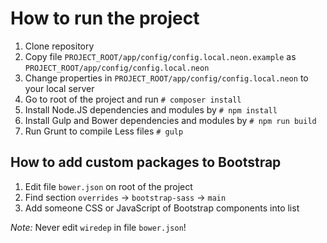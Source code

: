 # How to run the project

1. Clone repository
2. Copy file `PROJECT_ROOT/app/config/config.local.neon.example` as `PROJECT_ROOT/app/config/config.local.neon`
3. Change properties in `PROJECT_ROOT/app/config/config.local.neon` to your local server
4. Go to root of the project and run `# composer install`
5. Install Node.JS dependencies and modules by `# npm install`
6. Install Gulp and Bower dependencies and modules by `# npm run build`
7. Run Grunt to compile Less files `# gulp`

## How to add custom packages to Bootstrap
1. Edit file `bower.json` on root of the project
2. Find section `overrides` -> `bootstrap-sass` -> `main`
3. Add someone CSS or JavaScript of Bootstrap components into list

_Note:_ Never edit `wiredep` in file `bower.json`!
